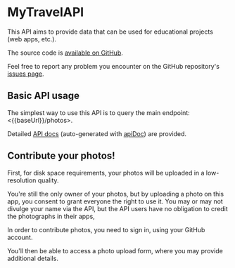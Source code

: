 # MyTravelAPI

This API aims to provide data that can be used for educational projects (web apps, etc.).

The source code is [available on GitHub](https://github.com/bhubr/my-travel-api).

Feel free to report any problem you encounter on the GitHub repository's [issues page](https://github.com/bhubr/my-travel-api/issues).

## Basic API usage

The simplest way to use this API is to query the main endpoint: <{{baseUrl}}/photos>.

Detailed [API docs](docs) (auto-generated with [apiDoc](https://apidocjs.com/)) are provided.

## Contribute your photos!

First, for disk space requirements, your photos will be uploaded in a low-resolution quality.

You're still the only owner of your photos, but by uploading a photo on this app, you consent to grant everyone the right to use it. You may or may not divulge your name via the API, but the API users have no obligation to credit the photographs in their apps,

In order to contribute photos, you need to sign in, using your GitHub account.

You'll then be able to access a photo upload form, where you may provide additional details.
